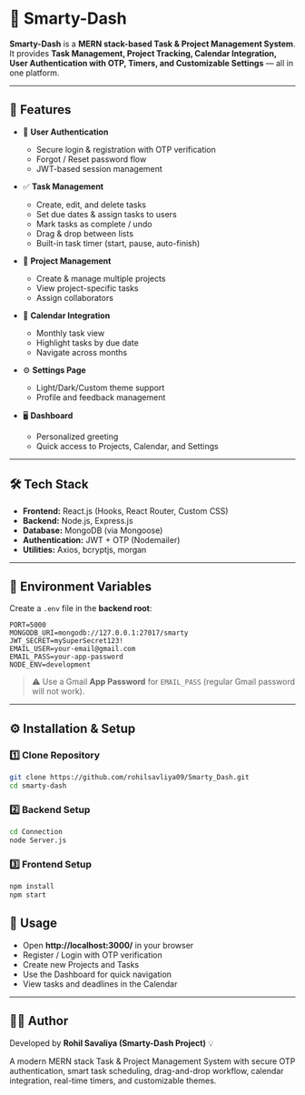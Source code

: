 # 📌 Smarty-Dash  

**Smarty-Dash** is a **MERN stack-based Task & Project Management System**.  
It provides **Task Management, Project Tracking, Calendar Integration, User Authentication with OTP, Timers, and Customizable Settings** — all in one platform.  

---

## 🚀 Features  

- 🔑 **User Authentication**  
  - Secure login & registration with OTP verification  
  - Forgot / Reset password flow  
  - JWT-based session management  

- ✅ **Task Management**  
  - Create, edit, and delete tasks  
  - Set due dates & assign tasks to users  
  - Mark tasks as complete / undo  
  - Drag & drop between lists  
  - Built-in task timer (start, pause, auto-finish)  

- 📂 **Project Management**  
  - Create & manage multiple projects  
  - View project-specific tasks  
  - Assign collaborators  

- 📅 **Calendar Integration**  
  - Monthly task view  
  - Highlight tasks by due date  
  - Navigate across months  

- ⚙️ **Settings Page**  
  - Light/Dark/Custom theme support  
  - Profile and feedback management  

- 🖥️ **Dashboard**  
  - Personalized greeting  
  - Quick access to Projects, Calendar, and Settings  

---

## 🛠️ Tech Stack  

- **Frontend:** React.js (Hooks, React Router, Custom CSS)  
- **Backend:** Node.js, Express.js  
- **Database:** MongoDB (via Mongoose)  
- **Authentication:** JWT + OTP (Nodemailer)  
- **Utilities:** Axios, bcryptjs, morgan  

---



## 🔑 Environment Variables  

Create a `.env` file in the **backend root**:  

```env
PORT=5000
MONGODB_URI=mongodb://127.0.0.1:27017/smarty
JWT_SECRET=mySuperSecret123!
EMAIL_USER=your-email@gmail.com
EMAIL_PASS=your-app-password
NODE_ENV=development
```

> ⚠️ Use a Gmail **App Password** for `EMAIL_PASS` (regular Gmail password will not work).  

---

## ⚙️ Installation & Setup  

### 1️⃣ Clone Repository  
```bash
git clone https://github.com/rohilsavliya09/Smarty_Dash.git
cd smarty-dash
```

### 2️⃣ Backend Setup  
```bash
cd Connection
node Server.js
```

### 3️⃣ Frontend Setup  
```bash
npm install
npm start
```


## 🧪 Usage  

- Open **http://localhost:3000/** in your browser  
- Register / Login with OTP verification  
- Create new Projects and Tasks  
- Use the Dashboard for quick navigation  
- View tasks and deadlines in the Calendar  

---

## 👨‍💻 Author  

Developed by **Rohil Savaliya (Smarty-Dash Project)** 💡  



A modern MERN stack Task & Project Management System with secure OTP authentication, smart task scheduling, drag-and-drop workflow, calendar integration, real-time timers, and customizable themes.
